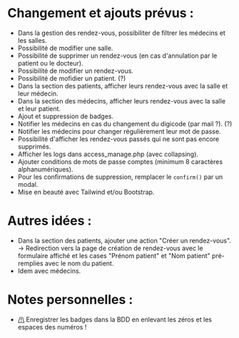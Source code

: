 # Changement et ajouts prévus :
- Dans la gestion des rendez-vous, possibiliter de filtrer les médecins et les salles.
- Possibilité de modifier une salle.
- Possibilité de supprimer un rendez-vous (en cas d'annulation par le patient ou le docteur).
- Possibilité de modifier un rendez-vous.
- Possibilité de mofidier un patient. (?)
- Dans la section des patients, afficher leurs rendez-vous avec la salle et leur médecin.
- Dans la section des médecins, afficher leurs rendez-vous avec la salle et leur patient.
- Ajout et suppression de badges.
- Notifier les médecins en cas du changement du digicode (par mail ?). (?)
- Notifier les médecins pour changer régulièrement leur mot de passe.
- Possibilité d'afficher les rendez-vous passés qui ne sont pas encore supprimés.
- Afficher les logs dans access_manage.php (avec collapsing).
- Ajouter conditions de mots de passe comptes (minimum 8 caractères alphanumériques).
- Pour les confirmations de suppression, remplacer le `confirm()` par un modal.
- Mise en beauté avec Tailwind et/ou Bootstrap.

# Autres idées :
- Dans la section des patients, ajouter une action "Créer un rendez-vous". → Redirection vers la page de création de rendez-vous avec le formulaire affiché et les cases "Prénom patient" et "Nom patient" pré-remplies avec le nom du patient.
- Idem avec médecins.

# Notes personnelles :
- <u>/!\\</u> Enregistrer les badges dans la BDD en enlevant les zéros et les espaces des numéros !